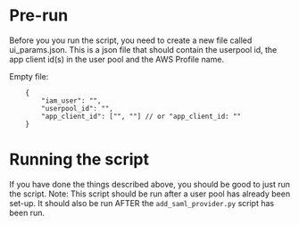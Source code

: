 # Pre-run

Before you you run the script, you need to create a new file called ui_params.json.
This is a json file that should contain the userpool id, the app client id(s) in the user pool and the AWS Profile name.

Empty file:
```
    {
        "iam_user": "",
        "userpool_id": "",
        "app_client_id": ["", ""] // or "app_client_id: ""
    }
```



# Running the script

If you have done the things described above, you should be good to just run the script. Note: This script should be run after a user pool has already been set-up. It should also be run AFTER the `add_saml_provider.py` script has been run.

